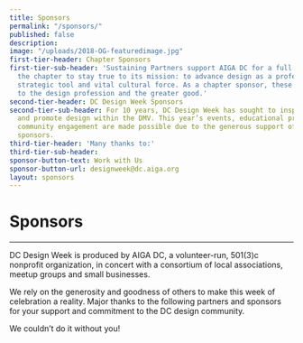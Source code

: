 ```yaml
---
title: Sponsors
permalink: "/sponsors/"
published: false
description:
image: "/uploads/2018-OG-featuredimage.jpg"
first-tier-header: Chapter Sponsors
first-tier-sub-header: 'Sustaining Partners support AIGA DC for a full year, enabling
  the chapter to stay true to its mission: to advance design as a professional craft,
  strategic tool and vital cultural force. As a chapter sponsor, these companies contribute
  to the design profession and the greater good.'
second-tier-header: DC Design Week Sponsors
second-tier-sub-header: For 10 years, DC Design Week has sought to inspire, celebrate
  and promote design within the DMV. This year’s events, educational programs, and
  community engagement are made possible due to the generous support of the following
  sponsors.
third-tier-header: 'Many thanks to:'
third-tier-sub-header:
sponsor-button-text: Work with Us
sponsor-button-url: designweek@dc.aiga.org
layout: sponsors
---
```


# Sponsors

---

DC Design Week is produced by AIGA DC, a volunteer-run, 501(3)c nonprofit organization, in concert with a consortium of local associations, meetup groups and small businesses.

We rely on the generosity and goodness of others to make this week of celebration a reality. Major thanks to the following partners and sponsors for your support and commitment to the DC design community.

We couldn’t do it without you!